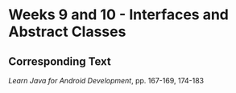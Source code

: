 # Weeks 9 and 10 - Interfaces and Abstract Classes

## Corresponding Text
*Learn Java for Android Development*, pp. 167-169, 174-183
